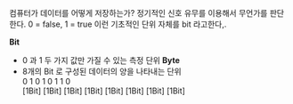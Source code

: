 컴퓨터가 데이터를 어떻게 저장하는가?  정기적인 신호 유무를 이용해서 무언가를 판단한다. 0 = false, 1 = true 이런 기초적인 단위 자체를 bit 라고한다,.

**Bit**
- 0 과 1 두 가지 값만 가질 수 있는 측정 단위 
**Byte**
- 8개의 Bit 로 구성된 데이터의 양을 나타내는 단위  
   0     1      0      1     0       1     1      0  
[1Bit] [1Bit] [1Bit] [1Bit] [1Bit] [1Bit] [1Bit] [1Bit]  
